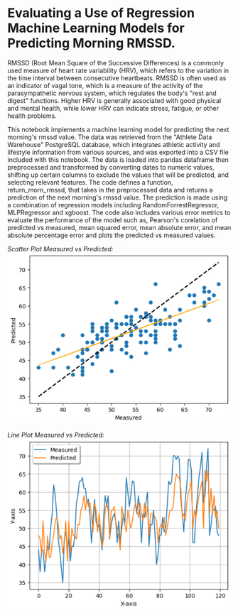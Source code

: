 # Evaluating a Use of Regression Machine Learning Models for Predicting Morning RMSSD.

RMSSD (Root Mean Square of the Successive Differences) is a commonly used measure of heart rate variability (HRV), which refers to the variation in the time interval between consecutive heartbeats. RMSSD is often used as an indicator of vagal tone, which is a measure of the activity of the parasympathetic nervous system, which regulates the body's "rest and digest" functions. Higher HRV is generally associated with good physical and mental health, while lower HRV can indicate stress, fatigue, or other health problems.

This notebook implements a machine learning model for predicting the next morning's rmssd value. The data was retrieved from the "Athlete Data Warehouse" PostgreSQL database, which integrates athletic activity and lifestyle information from various sources, and was exported into a CSV file included with this notebook. The data is loaded into pandas dataframe then preprocessed and transformed by converting dates to numeric values, shifting up certain columns to exclude the values that will be predicted, and selecting relevant features. 
The code defines a function, return_morn_rmssd, that takes in the preprocessed data and returns a prediction of the next morning's rmssd value. The prediction is made using a combination of regression models including RandomForrestRegressor, MLPRegressor and xgboost. The code also includes various error metrics to evaluate the performance of the model such as, Pearson's corelation of predicted vs measured, mean squared error, mean absolute error, and mean absolute percentage error and plots the predicted vs measured values.

*Scatter Plot Measured vs Predicted:*
![](Pred_Vis_Scatter.png)

*Line Plot Measured vs Predicted:*
![](Pred_Vis_Line.png)
